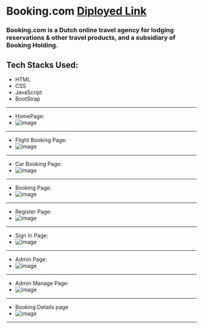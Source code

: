 

# Booking.com [Diployed Link](https://neon-salmiakki-934ec6.netlify.app/)


<h3>Booking.com is a Dutch online travel agency for
lodging reservations & other travel products, and a subsidiary of
Booking Holding.</h3>


## Tech Stacks Used:
<ul>
<li>HTML</li>
<li>CSS</li>
<li>JavaScript</li>
<li>BootStrap</li>
</ul>

<hr>

* HomePage:
* ![image](https://i.ibb.co/fQYB1sS/bookit-home.png)

<hr>

* Flight Booking Page: 
* ![image](https://i.ibb.co/DgYPmzJ/flight-bookit.png)

<hr>

* Car Booking Page:
* ![image](https://i.ibb.co/61qDCZD/bookit3car.png)

<hr>

* Booking Page:
* ![image](https://i.ibb.co/hMSR55R/bookit-booking-page.png)

<hr>

* Register Page:
* ![image](https://i.ibb.co/h9Z3Nn0/bookit-sigin.png)

<hr>

* Sign In Page: 
* ![image](https://i.ibb.co/jh97KND/bookit-sign.png)

<hr>

* Admin Page: 
* ![image](https://i.ibb.co/r7Jx1dF/bookiit-admin-page.png)

<hr>

* Admin Manage Page: 
* ![image](https://i.ibb.co/MSMt4hh/bookit-admin-page-show-list.png)

<hr>

* Booking Details page
* ![image](https://i.ibb.co/Y0DgqyS/bookit-details-page.png)

<hr>


